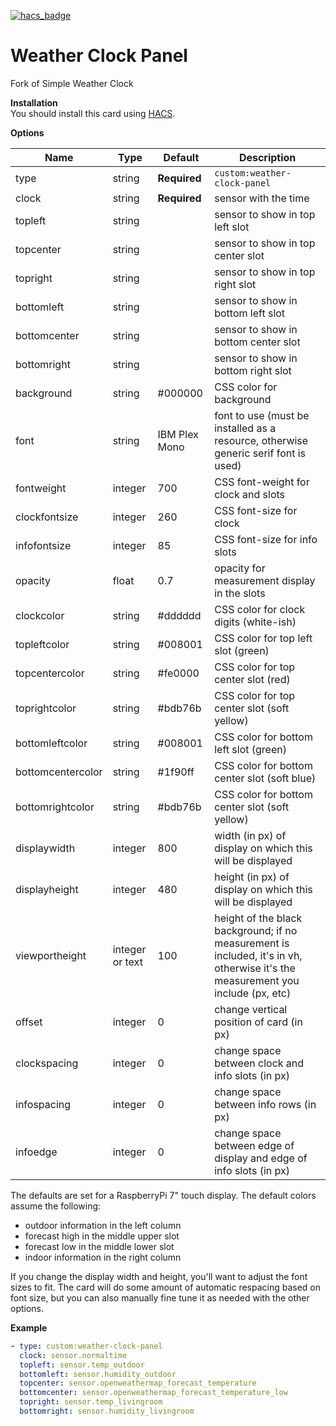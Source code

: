 [![hacs_badge](https://img.shields.io/badge/HACS-Default-41BDF5.svg?style=for-the-badge)](https://github.com/hacs/integration)

# Weather Clock Panel
Fork of Simple Weather Clock

**Installation**  
You should install this card using [HACS](https://hacs.xyz).

**Options**

| Name | Type | Default | Description
| ---- | ---- | ------- | -----------
| type | string | **Required** | `custom:weather-clock-panel`
| clock | string | **Required** | sensor with the time
| topleft | string |  | sensor to show in top left slot
| topcenter | string |  | sensor to show in top center slot
| topright | string |  | sensor to show in top right slot
| bottomleft | string |  | sensor to show in bottom left slot
| bottomcenter | string |  | sensor to show in bottom center slot
| bottomright | string |  | sensor to show in bottom right slot
| background | string | #000000 | CSS color for background
| font | string | IBM Plex Mono | font to use (must be installed as a resource, otherwise generic serif font is used)
| fontweight | integer | 700 | CSS font-weight for clock and slots
| clockfontsize | integer | 260 | CSS font-size for clock
| infofontsize | integer | 85 | CSS font-size for info slots
| opacity | float | 0.7 | opacity for measurement display in the slots
| clockcolor | string | #dddddd | CSS color for clock digits (white-ish)
| topleftcolor | string | #008001 | CSS color for top left slot (green)
| topcentercolor | string | #fe0000 | CSS color for top center slot (red)
| toprightcolor | string | #bdb76b | CSS color for top center slot (soft yellow)
| bottomleftcolor | string | #008001 | CSS color for bottom left slot (green)
| bottomcentercolor | string | #1f90ff | CSS color for bottom center slot (soft blue)
| bottomrightcolor | string | #bdb76b | CSS color for bottom center slot (soft yellow)
| displaywidth | integer | 800 | width (in px) of display on which this will be displayed
| displayheight | integer | 480 | height (in px) of display on which this will be displayed
| viewportheight | integer or text | 100 | height of the black background; if no measurement is included, it's in vh, otherwise it's the measurement you include (px, etc)
| offset | integer | 0 | change vertical position of card (in px)
| clockspacing | integer | 0 | change space between clock and info slots (in px)
| infospacing | integer | 0 | change space between info rows (in px)
| infoedge | integer | 0 | change space between edge of display and edge of info slots (in px)

The defaults are set for a RaspberryPi 7" touch display.  The default colors assume the following:
- outdoor information in the left column
- forecast high in the middle upper slot
- forecast low in the middle lower slot
- indoor information in the right column

If you change the display width and height, you'll want to adjust the font sizes to fit.  The card will do some amount of automatic respacing based on font size, but you can also manually fine tune it as needed with the other options.

**Example**

```yaml
- type: custom:weather-clock-panel
  clock: sensor.normaltime
  topleft: sensor.temp_outdoor
  bottomleft: sensor.humidity_outdoor
  topcenter: sensor.openweathermap_forecast_temperature
  bottomcenter: sensor.openweathermap_forecast_temperature_low
  topright: sensor.temp_livingroom
  bottomright: sensor.humidity_livingroom
```